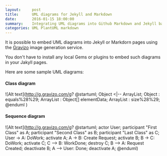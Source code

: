 ```yaml
---
layout:     post
title:      UML diagrams for Jekyll and Markdown
date:       2016-01-15 18:00:00
summary:    Integrating UML diagrams into Github Markdown and Jekyll based static web sites
categories: UML PlantUML markdown
---
```


It is possible to embed UML diagrams into Jekyll or Markdorn pages using the [Gravizo](http://www.gravizo.com/) image generation service.

You don't have to install any local Gems or plugins to embed such diagrams in your Jakyll pages.

Here are some sample UML diagrams:

#### Class diagram

![Alt text](http://g.gravizo.com/g?
@startuml;
Object <|-- ArrayList;
Object : equals%28%29;
ArrayList : Object[] elementData;
ArrayList : size%28%29;
@enduml
)


#### Sequence diagram

![Alt text](http://g.gravizo.com/g?
@startuml;
actor User;
participant "First Class" as A;
participant "Second Class" as B;
participant "Last Class" as C;
User -> A: DoWork;
activate A;
A -> B: Create Request;
activate B;
B -> C: DoWork;
activate C;
C --> B: WorkDone;
destroy C;
B --> A: Request Created;
deactivate B;
A --> User: Done;
deactivate A;
@enduml)
